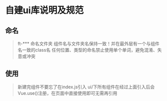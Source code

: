 # 自建ui库说明及规范

## 命名
> ft-*** 命名文件夹
> 组件名与文件夹名保持一致！并在最外层有一个与组件名一致的class名
> 任何位置、类型的命名禁止使用单个单词，避免混淆、失意或冲突

## 使用
> 新建完组件不要忘了在index.js引入
> ui/下所有组件在经过上面引入后会Vue.use()注册，在页面中直接使用即可无需再引用
